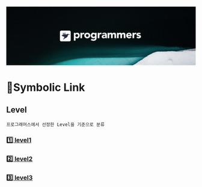 [![background](./background.png)](https://programmers.co.kr/)
# :dart:Symbolic Link

## Level
    프로그래머스에서 선정한 Level을 기준으로 분류
### [1️⃣ level1](./)
### [2️⃣ level2](./)
### [3️⃣ level3](./)
